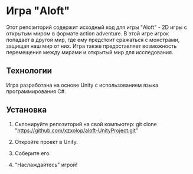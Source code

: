 # Игра "Aloft"

Этот репозиторий содержит исходный код для игры "Aloft" - 2D игры с открытым миром в формате action adventure. В этой игре игрок попадает в другой мир, где ему предстоит сражаться с монстрами, защищая наш мир от них. Игра также предоставляет возможность перемещения между мирами и открытый мир для исследования.

## Технологии

Игра разработана на основе Unity с использованием языка программирования C#.

## Установка

1. Склонируйте репозиторий на свой компьютер:
git clone "https://github.com/xzxolop/aloft-UnityProject.git"

2. Откройте проект в Unity.
3. Соберите его.
4. "Наслаждайтесь" игрой!
